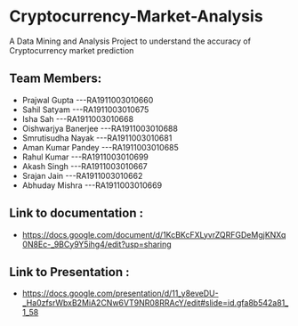 # Cryptocurrency-Market-Analysis
A Data Mining and Analysis Project to understand the accuracy of Cryptocurrency market prediction

## Team Members:
- Prajwal Gupta        ---RA1911003010660
- Sahil Satyam         ---RA1911003010675
- Isha Sah             ---RA1911003010668
- Oishwarjya Banerjee  ---RA1911003010688
- Smrutisudha Nayak    ---RA1911003010681
- Aman Kumar Pandey    ---RA1911003010685
- Rahul Kumar          ---RA1911003010699
- Akash Singh          ---RA1911003010667
- Srajan Jain          ---RA1911003010662
- Abhuday Mishra       ---RA1911003010669

## Link to documentation : 
- https://docs.google.com/document/d/1KcBKcFXLyvrZQRFGDeMgjKNXq0N8Ec-_9BCy9Y5ihg4/edit?usp=sharing
## Link to Presentation : 
- https://docs.google.com/presentation/d/11_y8eveDU-_Ha0zfsrWbxB2MiA2CNw6VT9NR08RRAcY/edit#slide=id.gfa8b542a81_1_58
